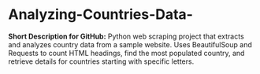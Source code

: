 # Analyzing-Countries-Data-
**Short Description for GitHub:**  Python web scraping project that extracts and analyzes country data from a sample website. Uses BeautifulSoup and Requests to count HTML headings, find the most populated country, and retrieve details for countries starting with specific letters.
